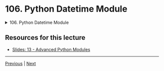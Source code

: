 # 106. Python Datetime Module

<details>
  <summary> 106. Python Datetime Module </summary>

-   [Notebook: 02-Datetime-Module.ipynb](https://github.com/BloomTech-DS/Complete-Python-3-Bootcamp/blob/master/12-Advanced%20Python%20Modules/02-Datetime-Module.ipynb)

-   [Codebase: 02_Datetime_Module.py](../../../codebase/python-camp/12-Advanced-Python-Modules/02_Datetime_Module.py)

</details> 


## Resources for this lecture

-   [Slides: 13 - Advanced Python Modules](https://docs.google.com/presentation/d/1I7VA4ImWpR-8Pg6jvDHx_SdbyLae6gQ-5RqhIUxEzek/edit#slide=id.p)



---

[Previous](./105_Opening-and-Reading-Files-and-Folders-Python-OS-Module.md) | [Next](./107_Python-Math-and-Random-Modules.md)